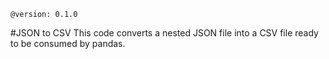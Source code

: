     @version: 0.1.0

#JSON to CSV
This code converts a nested JSON file into a CSV file ready to be consumed by pandas.


